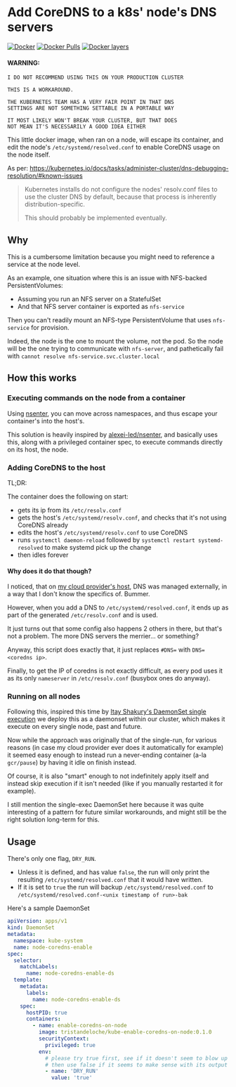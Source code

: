 # Add CoreDNS to a k8s' node's DNS servers

[![Docker](https://github.com/Tristan971/kube-enable-coredns-on-node/workflows/Docker/badge.svg)](https://github.com/Tristan971/kube-enable-coredns-on-node/actions?query=branch%3Amaster)
[![Docker Pulls](https://img.shields.io/docker/pulls/tristandeloche/kube-enable-coredns-on-node.svg?style=popout)](https://hub.docker.com/r/tristandeloche/kube-enable-coredns-on-node/tags)
[![Docker layers](https://images.microbadger.com/badges/image/tristandeloche/kube-enable-coredns-on-node.svg)](https://microbadger.com/images/tristandeloche/kube-enable-coredns-on-node)

#### WARNING: 
    I DO NOT RECOMMEND USING THIS ON YOUR PRODUCTION CLUSTER
    
    THIS IS A WORKAROUND. 
    
    THE KUBERNETES TEAM HAS A VERY FAIR POINT IN THAT DNS 
    SETTINGS ARE NOT SOMETHING SETTABLE IN A PORTABLE WAY
    
    IT MOST LIKELY WON'T BREAK YOUR CLUSTER, BUT THAT DOES
    NOT MEAN IT'S NECESSARILY A GOOD IDEA EITHER

This little docker image, when ran on a node, will escape its container, and edit the node's `/etc/systemd/resolved.conf` 
to enable CoreDNS usage on the node itself.

As per: https://kubernetes.io/docs/tasks/administer-cluster/dns-debugging-resolution/#known-issues
> Kubernetes installs do not configure the nodes' resolv.conf files to use the cluster DNS by default, 
> because that process is inherently distribution-specific. 
>
> This should probably be implemented eventually.

## Why

This is a cumbersome limitation because you might need to reference a service at the node level.

As an example, one situation where this is an issue with NFS-backed PersistentVolumes:
- Assuming you run an NFS server on a StatefulSet
- And that NFS server container is exported as `nfs-service`

Then you can't readily mount an NFS-type PersistentVolume that uses `nfs-service` for provision.

Indeed, the node is the one to mount the volume, not the pod. So the node will be the one trying to
communicate with `nfs-server`, and pathetically fail with `cannot resolve nfs-service.svc.cluster.local`

## How this works

### Executing commands on the node from a container

Using [nsenter](https://man7.org/linux/man-pages/man1/nsenter.1.html), you can move across namespaces, and
thus escape your container's into the host's.

This solution is heavily inspired by [alexei-led/nsenter](https://github.com/alexei-led/nsenter), and basically
uses this, along with a privileged container spec, to execute commands directly on its host, the node.

### Adding CoreDNS to the host

TL;DR:

The container does the following on start:
- gets its ip from its `/etc/resolv.conf`
- gets the host's `/etc/systemd/resolv.conf`, and checks that it's not using CoreDNS already
- edits the host's `/etc/systemd/resolv.conf` to use CoreDNS
- runs `systemctl daemon-reload` followed by `systemctl restart systemd-resolved` to make systemd pick up the change
- then idles forever

#### Why does it do that though?

I noticed, that on [my cloud provider's host](https://scaleway.com/), DNS was managed externally, in a way
that I don't know the specifics of. Bummer.

However, when you add a DNS to `/etc/systemd/resolved.conf`, it ends up as part of the generated
`/etc/resolv.conf` and is used.

It just turns out that some config also happens 2 others in there, but that's not a problem. 
The more DNS servers the merrier... or something?

Anyway, this script does exactly that, it just replaces `#DNS=` with `DNS=<coredns ip>`.

Finally, to get the IP of coredns is not exactly difficult, as every pod uses it as its
only `nameserver` in `/etc/resolv.conf` (busybox ones do anyway).


### Running on all nodes

Following this, inspired this time by [Itay Shakury's DaemonSet single execution](http://blog.itaysk.com/2017/12/26/the-single-use-daemonset-pattern-and-prepulling-images-in-kubernetes)
we deploy this as a daemonset within our cluster, which makes it execute on every single node, past and future.

Now while the approach was originally that of the single-run, for various reasons (in case my cloud provider ever does
it automatically for example) it seemed easy enough to instead run a never-ending container (a-la `gcr/pause`)
by having it idle on finish instead. 

Of course, it is also "smart" enough to not indefinitely apply itself and instead
skip execution if it isn't needed (like if you manually restarted it for example).

I still mention the single-exec DaemonSet here because it was quite interesting of a pattern for future similar
workarounds, and might still be the right solution long-term for this.

## Usage

There's only one flag, `DRY_RUN`. 
- Unless it is defined, and has value `false`, the run will only print the resulting
`/etc/systemd/resolved.conf` that it would have written.
- If it is set to `true` the run will backup `/etc/systemd/resolved.conf` to `/etc/systemd/resolved.conf-<unix timestamp of run>-bak`

Here's a sample DaemonSet

```yaml
apiVersion: apps/v1
kind: DaemonSet
metadata:
  namespace: kube-system
  name: node-coredns-enable
spec:
  selector:
    matchLabels:
      name: node-coredns-enable-ds
  template:
    metadata:
      labels:
        name: node-coredns-enable-ds
    spec:
      hostPID: true
      containers:
        - name: enable-coredns-on-node
          image: tristandeloche/kube-enable-coredns-on-node:0.1.0
          securityContext:
            privileged: true
          env:
            # please try true first, see if it doesn't seem to blow up your cluster, 
            # then use false if it seems to make sense with its output
            - name: 'DRY_RUN'
              value: 'true'
```
